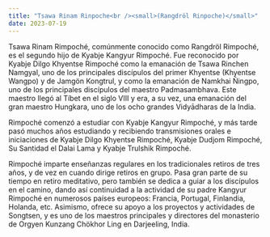 ```yaml
---
title: "Tsawa Rinam Rinpoche<br /><small>(Rangdröl Rinpoche)</small>"
date: 2023-07-19
---
```


Tsawa Rinam Rimpoché, comúnmente conocido como Rangdröl Rimpoché, es el segundo hijo de Kyabje Kangyur Rimpoché. Fue reconocido por Kyabje Dilgo Khyentse Rimpoché como la emanación de Tsawa Rinchen Namgyal, uno de los principales discípulos del primer Khyentse (Khyentse Wangpo) y de Jamgön Kongtrul, y como la emanación de Namkhai Ñingpo, uno de los principales discípulos del maestro Padmasambhava. Este maestro llegó al Tíbet en el siglo VIII y era, a su vez, una emanación del gran maestro Hungkara, uno de los ocho grandes Vidyādharas de la India. 

Rimpoché comenzó a estudiar con Kyabje Kangyur Rimpoché, y más tarde pasó muchos años estudiando y recibiendo transmisiones orales e iniciaciones de Kyabje Dilgo Khyentse Rimpoché, Kyabje Dudjom Rimpoché, Su Santidad el Dalai Lama y Kyabje Trulshik Rimpoché. 

Rimpoché imparte enseñanzas regulares en los tradicionales retiros de tres años, y de vez en cuando dirige retiros en grupo. Pasa gran parte de su tiempo en retiro meditativo, pero también se dedica a guiar a los discípulos en el camino, dando así continuidad a la actividad de su padre Kangyur Rimpoché en numerosos países europeos: Francia, Portugal, Finlandia, Holanda, etc. Asimismo, ofrece su apoyo a los proyectos y actividades de Songtsen, y es uno de los maestros principales y directores del monasterio de Orgyen Kunzang Chökhor Ling en Darjeeling, India. 
